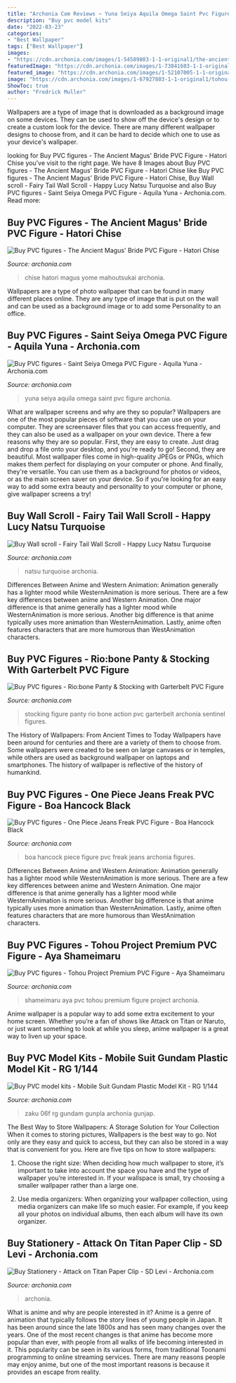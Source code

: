 ```yaml
---
title: "Archonia Com Reviews ~ Yuna Seiya Aquila Omega Saint Pvc Figure Archonia"
description: "Buy pvc model kits"
date: "2022-03-23"
categories:
- "Best Wallpaper"
tags: ["Best Wallpaper"]
images:
- "https://cdn.archonia.com/images/1-54589803-1-1-original1/the-ancient-magus-bride-pvc-figure-hatori-chise.jpg"
featuredImage: "https://cdn.archonia.com/images/1-73841603-1-1-original1/mobile-suit-gundam-plastic-model-kit-rg-1-144-zaku-ii-ms-06f.jpg"
featured_image: "https://cdn.archonia.com/images/1-52107005-1-1-original1/one-piece-jeans-freak-pvc-figure-boa-hancock-black.jpg"
image: "https://cdn.archonia.com/images/1-67927803-1-1-original1/tohou-project-premium-pvc-figure-aya-shameimaru.jpg"
ShowToc: true
author: "Fredrick Muller"
---
```



Wallpapers are a type of image that is downloaded as a background image on some devices. They can be used to show off the device's design or to create a custom look for the device. There are many different wallpaper designs to choose from, and it can be hard to decide which one to use as your device's wallpaper.

	

		
looking for Buy PVC figures - The Ancient Magus&#039; Bride PVC Figure - Hatori Chise you've visit to the right page. We have 8 Images about Buy PVC figures - The Ancient Magus&#039; Bride PVC Figure - Hatori Chise like Buy PVC figures - The Ancient Magus&#039; Bride PVC Figure - Hatori Chise, Buy Wall scroll - Fairy Tail Wall Scroll - Happy Lucy Natsu Turquoise and also Buy PVC figures - Saint Seiya Omega PVC Figure - Aquila Yuna - Archonia.com. Read more:
		
    
## Buy PVC Figures - The Ancient Magus&#039; Bride PVC Figure - Hatori Chise

<img loading=lazy src="https://cdn.archonia.com/images/1-54589803-1-1-original1/the-ancient-magus-bride-pvc-figure-hatori-chise.jpg" onerror="this.onerror=null;this.src='https://tse3.mm.bing.net/th?id=OIP.wUhpZf7g2KgxnedbNxCHJwHaLA&amp;pid=15.1';" alt="Buy PVC figures - The Ancient Magus&#039; Bride PVC Figure - Hatori Chise">

_Source: archonia.com_

>chise hatori magus yome mahoutsukai archonia. 

	



Wallpapers are a type of photo wallpaper that can be found in many different places online. They are any type of image that is put on the wall and can be used as a background image or to add some Personality to an office.

    
## Buy PVC Figures - Saint Seiya Omega PVC Figure - Aquila Yuna - Archonia.com

<img loading=lazy src="https://cdn.archonia.com/images/1-32885205-1-1-original1/saint-seiya-omega-pvc-figure-aquila-yuna.jpg" onerror="this.onerror=null;this.src='https://tse2.mm.bing.net/th?id=OIP._WtoZiTFMOzHUZVO1i4StgHaKB&amp;pid=15.1';" alt="Buy PVC figures - Saint Seiya Omega PVC Figure - Aquila Yuna - Archonia.com">

_Source: archonia.com_

>yuna seiya aquila omega saint pvc figure archonia. 

	

What are wallpaper screens and why are they so popular?
Wallpapers are one of the most popular pieces of software that you can use on your computer. They are screensaver files that you can access frequently, and they can also be used as a wallpaper on your own device. There a few reasons why they are so popular. First, they are easy to create. Just drag and drop a file onto your desktop, and you're ready to go! Second, they are beautiful. Most wallpaper files come in high-quality JPEGs or PNGs, which makes them perfect for displaying on your computer or phone. And finally, they're versatile. You can use them as a background for photos or videos, or as the main screen saver on your device. So if you're looking for an easy way to add some extra beauty and personality to your computer or phone, give wallpaper screens a try!

    
## Buy Wall Scroll - Fairy Tail Wall Scroll - Happy Lucy Natsu Turquoise

<img loading=lazy src="https://cdn.archonia.com/images/1-38193003-1-1-original1/fairy-tail-wall-scroll-happy-lucy-natsu-turquoise.jpg" onerror="this.onerror=null;this.src='https://tse1.mm.bing.net/th?id=OIP.6ZM-mKEzR475k9_oQBiWpAHaKQ&amp;pid=15.1';" alt="Buy Wall scroll - Fairy Tail Wall Scroll - Happy Lucy Natsu Turquoise">

_Source: archonia.com_

>natsu turquoise archonia. 

	

Differences Between Anime and Western Animation: Animation generally has a lighter mood while WesternAnimation is more serious.
There are a few key differences between anime and Western Animation. One major difference is that anime generally has a lighter mood while WesternAnimation is more serious. Another big difference is that anime typically uses more animation than WesternAnimation. Lastly, anime often features characters that are more humorous than WestAnimation characters.

    
## Buy PVC Figures - Rio:bone Panty &amp; Stocking With Garterbelt PVC Figure

<img loading=lazy src="https://cdn.archonia.com/images/1-29239807-1-1-original1/riobone-panty-stocking-with-garterbelt-pvc-figure-stocking.jpg" onerror="this.onerror=null;this.src='https://tse3.mm.bing.net/th?id=OIP.favyf3TMAgGkJFMudiIvbQHaH3&amp;pid=15.1';" alt="Buy PVC figures - Rio:bone Panty &amp; Stocking with Garterbelt PVC Figure">

_Source: archonia.com_

>stocking figure panty rio bone action pvc garterbelt archonia sentinel figures. 

	

The History of Wallpapers: From Ancient Times to Today
Wallpapers have been around for centuries and there are a variety of them to choose from. Some wallpapers were created to be seen on large canvases or in temples, while others are used as background wallpaper on laptops and smartphones. The history of wallpaper is reflective of the history of humankind.

    
## Buy PVC Figures - One Piece Jeans Freak PVC Figure - Boa Hancock Black

<img loading=lazy src="https://cdn.archonia.com/images/1-52107005-1-1-original1/one-piece-jeans-freak-pvc-figure-boa-hancock-black.jpg" onerror="this.onerror=null;this.src='https://tse2.mm.bing.net/th?id=OIP.gyU0_9FTHhHVIFBI-H7GHgHaJ3&amp;pid=15.1';" alt="Buy PVC figures - One Piece Jeans Freak PVC Figure - Boa Hancock Black">

_Source: archonia.com_

>boa hancock piece figure pvc freak jeans archonia figures. 

	

Differences Between Anime and Western Animation: Animation generally has a lighter mood while WesternAnimation is more serious.
There are a few key differences between anime and Western Animation. One major difference is that anime generally has a lighter mood while WesternAnimation is more serious. Another big difference is that anime typically uses more animation than WesternAnimation. Lastly, anime often features characters that are more humorous than WestAnimation characters.

    
## Buy PVC Figures - Tohou Project Premium PVC Figure - Aya Shameimaru

<img loading=lazy src="https://cdn.archonia.com/images/1-67927803-1-1-original1/tohou-project-premium-pvc-figure-aya-shameimaru.jpg" onerror="this.onerror=null;this.src='https://tse1.mm.bing.net/th?id=OIP.6jMXfpBZrU7hhdzu2yrSSgHaLE&amp;pid=15.1';" alt="Buy PVC figures - Tohou Project Premium PVC Figure - Aya Shameimaru">

_Source: archonia.com_

>shameimaru aya pvc tohou premium figure project archonia. 

	

Anime wallpaper is a popular way to add some extra excitement to your home screen. Whether you’re a fan of shows like Attack on Titan or Naruto, or just want something to look at while you sleep, anime wallpaper is a great way to liven up your space.

    
## Buy PVC Model Kits - Mobile Suit Gundam Plastic Model Kit - RG 1/144

<img loading=lazy src="https://cdn.archonia.com/images/1-73841603-1-1-original1/mobile-suit-gundam-plastic-model-kit-rg-1-144-zaku-ii-ms-06f.jpg" onerror="this.onerror=null;this.src='https://tse4.mm.bing.net/th?id=OIP.I_VFA-yC4tz2BOS-pmTDowHaHa&amp;pid=15.1';" alt="Buy PVC model kits - Mobile Suit Gundam Plastic Model Kit - RG 1/144">

_Source: archonia.com_

>zaku 06f rg gundam gunpla archonia gunjap. 

	

The Best Way to Store Wallpapers: A Storage Solution for Your Collection
When it comes to storing pictures, Wallpapers is the best way to go. Not only are they easy and quick to access, but they can also be stored in a way that is convenient for you. Here are five tips on how to store wallpapers:
1) Choose the right size: When deciding how much wallpaper to store, it’s important to take into account the space you have and the type of wallpaper you’re interested in. If your wallspace is small, try choosing a smaller wallpaper rather than a large one.

2) Use media organizers: When organizing your wallpaper collection, using media organizers can make life so much easier. For example, if you keep all your photos on individual albums, then each album will have its own organizer.

    
## Buy Stationery - Attack On Titan Paper Clip - SD Levi - Archonia.com

<img loading=lazy src="https://cdn.archonia.com/images/1-43328203-1-1-original1/attack-on-titan-paper-clip-sd-levi.jpg" onerror="this.onerror=null;this.src='https://tse2.mm.bing.net/th?id=OIP.vwy9RH3MDpC3l5_51graMAAAAA&amp;pid=15.1';" alt="Buy Stationery - Attack on Titan Paper Clip - SD Levi - Archonia.com">

_Source: archonia.com_

>archonia. 

	

What is anime and why are people interested in it?
Anime is a genre of animation that typically follows the story lines of young people in Japan. It has been around since the late 1800s and has seen many changes over the years. One of the most recent changes is that anime has become more popular than ever, with people from all walks of life becoming interested in it. This popularity can be seen in its various forms, from traditional Toonami programming to online streaming services. There are many reasons people may enjoy anime, but one of the most important reasons is because it provides an escape from reality.

